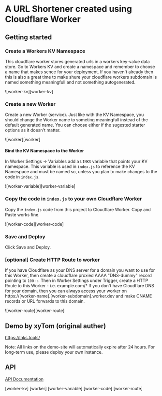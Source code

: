 # A URL Shortener created using Cloudflare Worker


## Getting started
### Create a Workers KV Namespace

This cloudflare worker stores generated urls in a workers key-value data store. Go to Workers KV and create a namespace and remember to choose a name that makes sence for your deployment. If you haven't already then this is also a great time to make shure your cloudflare workers subdomain is named something meaningfull and not something autogenerated. 

![worker-kv][worker-kv]

### Create a new Worker
Create a new Worker (service). Just like with the KV Namespace, you should change the Worker name to someting meaningfull instead of the default generated name. You can choose either if the sugested starter options as it doesn't matter.

![worker][worker]

#### Bind the KV Namespace to the Worker 

In Worker Settings -> Variables add a `LINKS` variable that points your KV namespace. This variable is used in `index.js` to reference the KV Namespace and must be named so, unless you plan to make changes to the code in `index.js`.

![worker-variable][worker-variable]

### Copy the code in `index.js` to your own Cloudflare Worker 

Copy the `index.js` code from this project to Cloudflare Worker. Copy and Paste works fine.

![worker-code][worker-code]

### Save and Deploy

Click Save and Deploy.

### [optional] Create HTTP Route to worker

If you have Cloudflare as your DNS server for a domain you want to use for this Worker, then create a  cloudflare proxied AAAA "DNS-dummy" record pointing to `100::`.
Then in Worker Settings under Trigger, create a HTTP Route to this Worker - i.e. example.com/*
If you don't have Cloudflare DNS for your domain, then you can always access your worker on https://[worker-name].[worker-subdomain].worker.dev and make CNAME records or URL forwards to this domain.

![worker-route][worker-route]

## Demo by xyTom (original auther)
https://lnks.tools/
 
Note: All links on the demo-site will automatically expire after 24 hours. For long-term use, please deploy your own instance.

## API

[API Documentation](API.md)

[worker-kv]
[worker]
[worker-variable]
[worker-code]
[worker-route]
